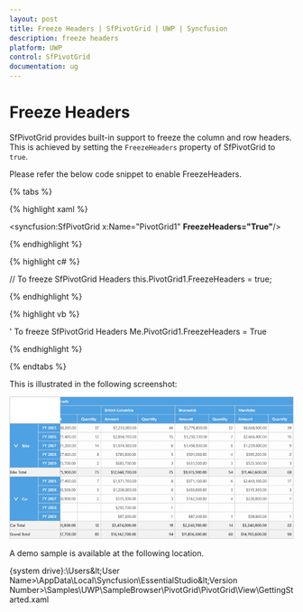 ```yaml
---
layout: post
title: Freeze Headers | SfPivotGrid | UWP | Syncfusion
description: freeze headers
platform: UWP
control: SfPivotGrid
documentation: ug
---
```


# Freeze Headers

SfPivotGrid provides built-in support to freeze the column and row headers. This is achieved by setting the `FreezeHeaders` property of SfPivotGrid to `true`.

Please refer the below code snippet to enable FreezeHeaders.

{% tabs %}

{% highlight xaml %}

<syncfusion:SfPivotGrid x:Name="PivotGrid1" **FreezeHeaders="True"**/>

{% endhighlight %}

{% highlight c# %}

// To freeze SfPivotGrid Headers
this.PivotGrid1.FreezeHeaders = true;

{% endhighlight %}

{% highlight vb %}

' To freeze SfPivotGrid Headers
Me.PivotGrid1.FreezeHeaders = True

{% endhighlight %}

{% endtabs %}

This is illustrated in the following screenshot:

![](Freeze-Headers_images/FreezeHeaders_image2.png)

A demo sample is available at the following location.

{system drive}:\Users\&lt;User Name&gt;\AppData\Local\Syncfusion\EssentialStudio\&lt;Version Number&gt;\Samples\UWP\SampleBrowser\PivotGrid\PivotGrid\View\GettingStarted.xaml